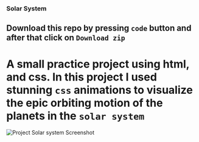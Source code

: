 ### Solar System

## Download this repo by pressing `code` button and after that click on `Download zip` 

# A small practice project using html, and css. In this project I used stunning `css` animations to visualize the epic orbiting motion of the planets in the `solar system`

![Project Solar system Screenshot](./Solar-system.png)
